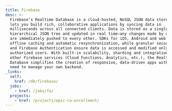 ```yaml
---
title: Firebase
desc: >-
  Firebase’s Realtime Database is a cloud-hosted, NoSQL JSON data store that
  lets you build rich, collaborative applications by syncing data in
  milliseconds across all connected clients. Data is stored as a single,
  hierarchical JSON tree and updated in real time—any changes made by one client
  are immediately pushed to every other. SDKs for iOS, Android and web handle
  offline caching and automatic resynchronization, while granular security rules
  and Firebase Authentication ensure data is accessed and modified only by
  authorized users. With built-in scalability, sharding and integration with
  other Firebase services (Cloud Functions, Analytics, etc.), the Realtime
  Database simplifies the creation of responsive, data-driven apps without the
  need to manage your own backend.
_links:
  self:
    href: /db/firebase/
  jobs:
    - href: /jobs/fe/
  projects:
    - href: /projects/epic-ca-enrollment/
---
```

